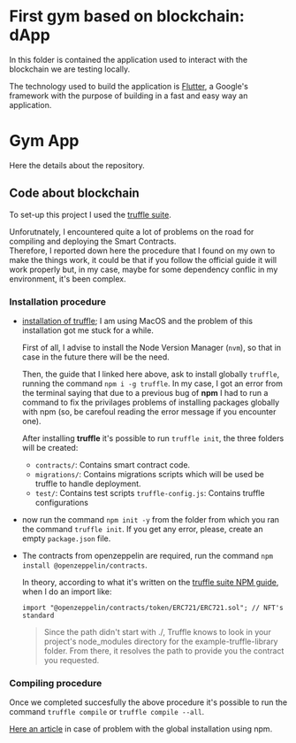 # First gym based on blockchain: dApp
In this folder is contained the application used to interact with the blockchain we are testing locally. 

The technology used to build the application is [Flutter](https://flutter.dev/), a Google's framework with the purpose of building in a fast and easy way an application.

# Gym App

Here the details about the repository.


## Code about blockchain
To set-up this project I used the [truffle suite](https://trufflesuite.com).

Unforutnately, I encountered quite a lot of problems on the road for compiling and deploying the Smart Contracts. \
Therefore, I reported down here the procedure that I found on my own to make the things work, it could be that if you follow the official guide it will work properly but, in my case, maybe for some dependency conflic in my environment, it's been complex.

### Installation procedure
- [installation of truffle](https://trufflesuite.com/docs/truffle/how-to/install/); I am using MacOS and the problem of this installation got me stuck for a while.
  
  First of all, I advise to install the Node Version Manager (`nvm`), so that in case in the future there will be the need. 
  
  Then, the guide that I linked here above, ask to install globally `truffle`, running the command `npm i -g truffle`. In my case, I got an error from the terminal saying that due to a previous bug of **npm** I had to run a command to fix the privilages problems of installing packages globally with npm (so, be carefoul reading the error message if you encounter one). 
  
  After installing **truffle** it's possible to run `truffle init`, the three folders will be created:
  - `contracts/`: Contains smart contract code.
  - `migrations/`: Contains migrations scripts which will be used be truffle to handle deployment.
  - `test/`: Contains test scripts `truffle-config.js`: Contains truffle configurations

- now run the command `npm init -y` from the folder from which you ran the command `truffle init`. If you get any error, please, create an empty `package.json` file.
- The contracts from openzeppelin are required, run the command `npm install @openzeppelin/contracts`.

  In theory, according to what it's written on the [truffle suite NPM guide](https://trufflesuite.com/docs/truffle/how-to/package-management-via-npm/), when I do an import like:
  ```solidity
  import "@openzeppelin/contracts/token/ERC721/ERC721.sol"; // NFT's standard
  ```
  >Since the path didn't start with ./, Truffle knows to look in your project's node_modules directory for the example-truffle-library folder. From there, it resolves the path to provide you the contract you requested.

### Compiling procedure
Once we completed succesfully the above procedure it's possible to run the command `truffle compile` or `truffle compile --all`.


[Here an article](https://docs.npmjs.com/resolving-eacces-permissions-errors-when-installing-packages-globally) in case of problem with the global installation using npm.

 


<!-- It's important the version of solidity, I would suggest that if you want to create a contract do it using `truffle create contract <name of your contract>`. In this way, it will be more likely that the solidtiy version of your installation will be respected. -->
